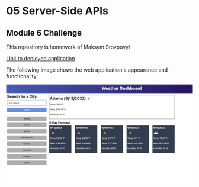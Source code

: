 # 05 Server-Side APIs

## Module 6 Challenge

This repository is homework of Maksym Stovpovyi

[Link to deployed application](https://maksymstovpovyi.github.io/06-weather-dashboard/)

The following image shows the web application's appearance and functionality:

![demo](./assets/img/06-server-side-apis-homework-demo.png)